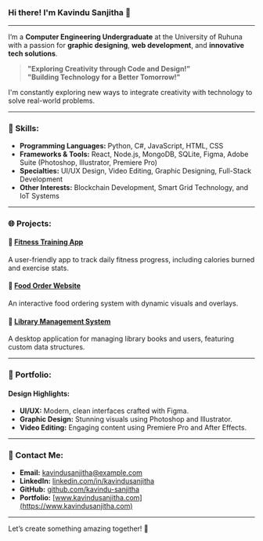 ### Hi there! I'm Kavindu Sanjitha 👋

---

I’m a **Computer Engineering Undergraduate** at the University of Ruhuna with a passion for **graphic designing**, **web development**, and **innovative tech solutions**.

> **"Exploring Creativity through Code and Design!"**  
> **"Building Technology for a Better Tomorrow!"**

I'm constantly exploring new ways to integrate creativity with technology to solve real-world problems.

---

### 🔧 Skills:

- **Programming Languages:** Python, C#, JavaScript, HTML, CSS
- **Frameworks & Tools:** React, Node.js, MongoDB, SQLite, Figma, Adobe Suite (Photoshop, Illustrator, Premiere Pro)
- **Specialties:** UI/UX Design, Video Editing, Graphic Designing, Full-Stack Development
- **Other Interests:** Blockchain Development, Smart Grid Technology, and IoT Systems

---

### 🌐 Projects:

#### 🔧 [Fitness Training App](https://github.com/yourusername/fitness-app)
A user-friendly app to track daily fitness progress, including calories burned and exercise stats.

#### 🍞 [Food Order Website](https://github.com/yourusername/food-order-website)
An interactive food ordering system with dynamic visuals and overlays.

#### 📖 [Library Management System](https://github.com/yourusername/library-system)
A desktop application for managing library books and users, featuring custom data structures.

---

### 🎨 Portfolio:

#### Design Highlights:
- **UI/UX:** Modern, clean interfaces crafted with Figma.
- **Graphic Design:** Stunning visuals using Photoshop and Illustrator.
- **Video Editing:** Engaging content using Premiere Pro and After Effects.

---

### 📧 Contact Me:

- **Email:** kavindusanjitha@example.com
- **LinkedIn:** [linkedin.com/in/kavindusanjitha](https://linkedin.com/in/kavindusanjitha)
- **GitHub:** [github.com/kavindu-sanjitha](https://github.com/kavindu-sanjitha)
- **Portfolio:** [www.kavindusanjitha.com](https://www.kavindusanjitha.com)

---

Let’s create something amazing together! 🚀
